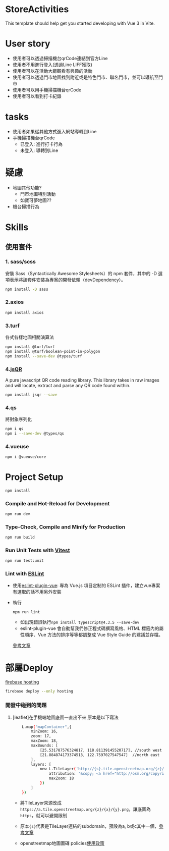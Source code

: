 # StoreActivities

This template should help get you started developing with Vue 3 in Vite.

# User story

- 使用者可以透過掃描機台qrCode連結到官方Line
- 使用者不用進行登入(透過Line LIFF獲取)
- 使用者可以在活動大廳觀看有興趣的活動
- 使用者可以透過門市地圖找到附近或是特色門市、聯名門市，並可以導航至門市
- 使用者可以用手機掃描機台qrCode
- 使用者可以看到打卡紀錄

# tasks

- 使用者如果從其他方式進入網站導轉到Line
- 手機掃描機台qrCode
  - 已登入: 進行打卡行為
  - 未登入: 導轉到Line

# 疑慮

- 地圖其他功能?
  - 門市地圖特別活動
  - 如寶可夢地圖??
- 機台掃描行為

<!-- [![Standard - JavaScript Style Guide](https://cdn.rawgit.com/standard/standard/master/badge.svg)](https://github.com/standard/standard) -->

# Skills

## 使用套件

### 1. sass/scss

安裝 Sass（Syntactically Awesome Stylesheets）的 npm 套件，其中的 -D 選項表示將該套件安裝為專案的開發依賴（devDependency）。

```sh
npm install -D sass
```

### 2.axios

```sh
npm install axios
```

### 3.turf

各式各樣地圖相關演算法

```sh
npm install @turf/turf
npm install @turf/boolean-point-in-polygon
npm install --save-dev @types/turf
```

### 4.[jsQR](https://github.com/cozmo/jsQR)

A pure javascript QR code reading library. This library takes in raw images and will locate, extract and parse any QR code found within.

```sh
npm install jsqr --save
```

### 4.qs

將對象序列化

```sh
npm i qs
npm i --save-dev @types/qs
```

### 4.vueuse

```sh
npm i @vueuse/core
```


# Project Setup

```sh
npm install
```

### Compile and Hot-Reload for Development

```sh
npm run dev
```

### Type-Check, Compile and Minify for Production

```sh
npm run build
```

### Run Unit Tests with [Vitest](https://vitest.dev/)

```sh
npm run test:unit
```

### Lint with [ESLint](https://eslint.org/)

- 使用[eslint-plugin-vue](https://eslint.vuejs.org/): 專為 Vue.js 項目定制的 ESLint 插件，建立vue專案有選取的話不用另外安裝
- 執行

  ```sh
  npm run lint
  ```

  - 如出現錯誤執行`npm install typescript@4.3.5 --save-dev`
  - eslint-plugin-vue 會自動幫我們修正程式碼撰寫風格、HTML 標籤內的屬性順序、Vue 方法的排序等等都調整成 Vue Style Guide 的建議並存檔。

  [參考文章](https://pjchender.blogspot.com/2019/07/vue-vue-style-guide-eslint-plugin-vue.html)

# 部屬Deploy

[firebase hosting](https://firebase.google.com/docs/hosting/quickstart?hl=zh&authuser=0)

```sh
firebase deploy --only hosting
```

### 開發中碰到的問題

1. [leaflet]在手機端地圖底圖一直出不來
   原本是以下寫法

   ```sh
       L.map("mapContainer",{
           minZoom: 16,
           zoom: 17,
           maxZoom: 18,
           maxBounds: [
               [25.531787576324817, 118.81139145520717], //south west
               [21.884874173374513, 122.7597027547547]  //north east
           ],
           layers: [
               new L.TileLayer('http://{s}.tile.openstreetmap.org/{z}/{x}/{y}.png', {
                   attribution: '&copy; <a href="http://osm.org/copyright">OpenStreetMap</a>',
                   maxZoom: 18
               })
           ]
       })

   ```

   - 將TileLayer來源改成`https://a.tile.openstreetmap.org/{z}/{x}/{y}.png`，讓底圖為`https`，就可以避開限制

   - 原本`{s}`代表是TileLayer連結的subdomain，預設為a, b或c其中一個，[參考文章](https://ithelp.ithome.com.tw/articles/10203732)

   - openstreetmap地圖圖磚 policies[使用政策](https://operations.osmfoundation.org/policies/tiles/)
